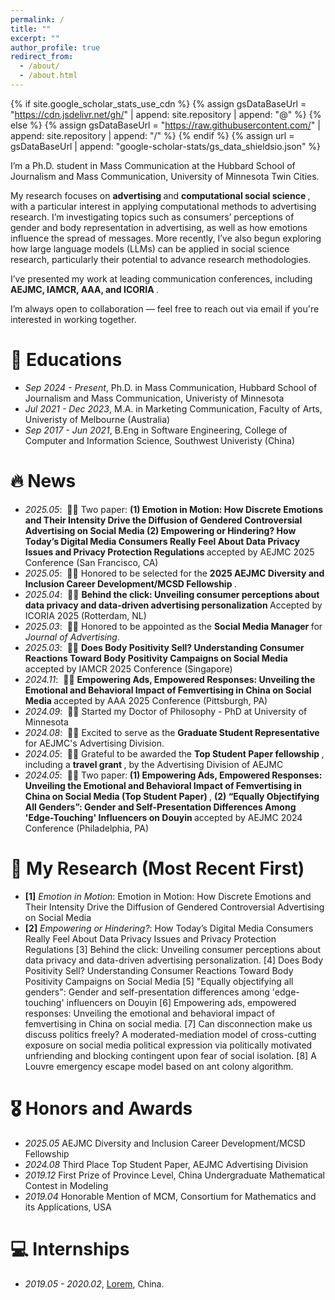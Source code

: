 ```yaml
---
permalink: /
title: ""
excerpt: ""
author_profile: true
redirect_from: 
  - /about/
  - /about.html
---
```


{% if site.google_scholar_stats_use_cdn %}
{% assign gsDataBaseUrl = "https://cdn.jsdelivr.net/gh/" | append: site.repository | append: "@" %}
{% else %}
{% assign gsDataBaseUrl = "https://raw.githubusercontent.com/" | append: site.repository | append: "/" %}
{% endif %}
{% assign url = gsDataBaseUrl | append: "google-scholar-stats/gs_data_shieldsio.json" %}

<span class='anchor' id='about-me'></span>

I’m a Ph.D. student in Mass Communication at the Hubbard School of Journalism and Mass Communication, University of Minnesota Twin Cities.

My research focuses on <strong> advertising </strong> and <strong> computational social science </strong>, with a particular interest in applying computational methods to advertising research. I’m investigating topics such as consumers’ perceptions of gender and body representation in advertising, as well as how emotions influence the spread of messages. More recently, I’ve also begun exploring how large language models (LLMs) can be applied in social science research, particularly their potential to advance research methodologies.

I’ve presented my work at leading communication conferences, including <strong> AEJMC, IAMCR, AAA, and ICORIA </strong>.

I’m always open to collaboration — feel free to reach out via email if you're interested in working together.


<!--
My research interest includes neural machine translation and computer vision. I have published more than 100 papers at the top international AI conferences with total <a href='https://scholar.google.com/citations?user=DhtAFkwAAAAJ'>google scholar citations <strong><span id='total_cit'>260000+</span></strong></a> (You can also use google scholar badge <a href='https://scholar.google.com/citations?user=DhtAFkwAAAAJ'><img src="https://img.shields.io/endpoint?url={{ url | url_encode }}&logo=Google%20Scholar&labelColor=f6f6f6&color=9cf&style=flat&label=citations"></a>).
-->


# 📖 Educations
- *Sep 2024 - Present*, Ph.D. in Mass Communication, Hubbard School of Journalism and Mass Communication, Univeristy of Minnesota
- *Jul 2021 - Dec 2023*, M.A. in Marketing Communication, Faculty of Arts, Univeristy of Melbourne (Australia)
- *Sep 2017 - Jun 2021*, B.Eng in Software Engineering, College of Computer and Information Science, Southwest Univeristy (China)

# 🔥 News
- *2025.05*: &nbsp;🎉🎉 Two paper: <strong>(1) Emotion in Motion: How Discrete Emotions and Their Intensity Drive the Diffusion of Gendered Controversial Advertising on Social Media </strong> <strong>(2) Empowering or Hindering? How Today’s Digital Media Consumers Really Feel About Data Privacy Issues and Privacy Protection Regulations </strong> accepted by AEJMC 2025 Conference (San Francisco, CA)
- *2025.05*: &nbsp;🎉🎉 Honored to be selected for the <strong> 2025 AEJMC Diversity and Inclusion Career Development/MCSD Fellowship </strong>.
- *2025.04*: &nbsp;🎉🎉 <strong> Behind the click: Unveiling consumer perceptions about data privacy and data-driven advertising personalization </strong> Accepted by ICORIA 2025 (Rotterdam, NL)
- *2025.03*: &nbsp;🎉🎉 Honored to be appointed as the <strong> Social Media Manager </strong> for *Journal of Advertising*.
- *2025.03*: &nbsp;🎉🎉 <strong> Does Body Positivity Sell? Understanding Consumer Reactions Toward Body Positivity Campaigns on Social Media </strong> accepted by IAMCR 2025 Conference (Singapore)
- *2024.11*: &nbsp;🎉🎉 <strong> Empowering Ads, Empowered Responses: Unveiling the Emotional and Behavioral Impact of Femvertising in China on Social Media </strong> accepted by AAA 2025 Conference (Pittsburgh, PA)
- *2024.09*: &nbsp;🎉🎉 Started my Doctor of Philosophy - PhD at University of Minnesota
- *2024.08*: &nbsp;🎉🎉 Excited to serve as the <strong> Graduate Student Representative </strong> for AEJMC's Advertising Division.
- *2024.05*: &nbsp;🎉🎉 Grateful to be awarded the <strong> Top Student Paper fellowship </strong>, including a <strong> travel grant </strong>, by the Advertising Division of AEJMC
- *2024.05*: &nbsp;🎉🎉 Two paper:<strong> (1) Empowering Ads, Empowered Responses: Unveiling the Emotional and Behavioral Impact of Femvertising in China on Social Media (Top Student Paper) </strong>, <strong>(2) “Equally Objectifying All Genders”: Gender and Self-Presentation Differences Among 'Edge-Touching' Influencers on Douyin </strong> accepted by AEJMC 2024 Conference (Philadelphia, PA)

# 📝 My Research (Most Recent First)
- **[1]** *Emotion in Motion*: Emotion in Motion: How Discrete Emotions and Their Intensity Drive the Diffusion of Gendered Controversial Advertising on Social Media
- **[2]** *Empowering or Hindering?*: How Today’s Digital Media Consumers Really Feel About Data Privacy Issues and Privacy Protection Regulations
[3] Behind the click: Unveiling consumer perceptions about data privacy and data-driven advertising personalization. 
[4] Does Body Positivity Sell? Understanding Consumer Reactions Toward Body Positivity Campaigns on Social Media
[5] "Equally objectifying all genders": Gender and self-presentation differences among 'edge-touching' influencers on Douyin
[6] Empowering ads, empowered responses: Unveiling the emotional and behavioral impact of femvertising in China on social media. 
[7] Can disconnection make us discuss politics freely? A moderated-mediation model of cross-cutting exposure on social media political expression via politically motivated unfriending and blocking contingent upon fear of social isolation. 
[8] A Louvre emergency escape model based on ant colony algorithm.  


<!--
# 📝 Publications 

<div class='paper-box'><div class='paper-box-image'><div><div class="badge">CVPR 2016</div><img src='images/500x300.png' alt="sym" width="100%"></div></div>
<div class='paper-box-text' markdown="1">

[Deep Residual Learning for Image Recognition](https://openaccess.thecvf.com/content_cvpr_2016/papers/He_Deep_Residual_Learning_CVPR_2016_paper.pdf)

**Kaiming He**, Xiangyu Zhang, Shaoqing Ren, Jian Sun

[**Project**](https://scholar.google.com/citations?view_op=view_citation&hl=zh-CN&user=DhtAFkwAAAAJ&citation_for_view=DhtAFkwAAAAJ:ALROH1vI_8AC) <strong><span class='show_paper_citations' data='DhtAFkwAAAAJ:ALROH1vI_8AC'></span></strong>
- Lorem ipsum dolor sit amet, consectetur adipiscing elit. Vivamus ornare aliquet ipsum, ac tempus justo dapibus sit amet. 
</div>
</div>

- [Lorem ipsum dolor sit amet, consectetur adipiscing elit. Vivamus ornare aliquet ipsum, ac tempus justo dapibus sit amet](https://github.com), A, B, C, **CVPR 2020**
-->


# 🎖 Honors and Awards
- *2025.05* AEJMC Diversity and Inclusion Career Development/MCSD Fellowship
- *2024.08* Third Place Top Student Paper, AEJMC Advertising Division
- *2019.12* First Prize of Province Level, China Undergraduate Mathematical Contest in Modeling
- *2019.04* Honorable Mention of MCM, Consortium for Mathematics and its Applications, USA

<!-- 
# 💬 Invited Talks
- *2021.06*, Lorem ipsum dolor sit amet, consectetur adipiscing elit. Vivamus ornare aliquet ipsum, ac tempus justo dapibus sit amet. 
- *2021.03*, Lorem ipsum dolor sit amet, consectetur adipiscing elit. Vivamus ornare aliquet ipsum, ac tempus justo dapibus sit amet.  \| [\[video\]](https://github.com/)
-->


# 💻 Internships
- *2019.05 - 2020.02*, [Lorem](https://github.com/), China.
